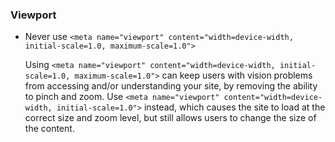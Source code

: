 ### Viewport  

- Never use `<meta name="viewport" content="width=device-width, initial-scale=1.0, maximum-scale=1.0">`

    Using `<meta name="viewport" content="width=device-width, initial-scale=1.0, maximum-scale=1.0">` can keep users with vision problems from accessing and/or understanding your site, by removing the ability to pinch and zoom. Use `<meta name="viewport" content="width=device-width, initial-scale=1.0">` instead, which causes the site to load at the correct size and zoom level, but still allows users to change the size of the content.
